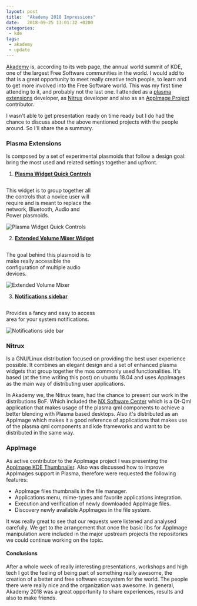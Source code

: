 ```yaml
---
layout: post
title:  "Akademy 2018 Impressions"
date:   2018-09-25 13:01:32 +0200
categories:
 - kde
tags:
 - akademy 
 - update
---
```


[Akademy](https://akademy.kde.org/) is, according to its web page, the annual
world summit of KDE, one of the largest Free Software communities in the world.
I would add to that is a great opportunity to meet really creative tech people, to
learn and to get more involved into the Free Software world. This was my first
time attending to it, and probably not the last one. I attended as a
[plasma extensions](https://github.com/plasma-extensions/) developer, as
[Nitrux](http://nxos.org/) developer and also as
an [AppImage Project](https://github.com/AppImage/AppImageKit) contributor.

I wasn't able to get presentation ready on time ready but I do had the chance to
discuss about the above mentioned projects with the people around. So I'll share
the a summary.

### Plasma Extensions

Is composed by a set of experimental plasmoids that follow a design goal: bring
the most used and related settings together and upfront.

 1. **[Plasma Widget Quick Controls](https://github.com/plasma-extensions/plasma-widget-quick-controls)**

<div style="-webkit-column-count: 2; -moz-column-count: 2; column-count: 2; -webkit-column-rule: 1px dotted #e0e0e0; -moz-column-rule: 1px dotted #e0e0e0; column-rule: 1px dotted #e0e0e0;">
    <div style="display: inline-block;">
        <p>This widget is to group together all the controls that a novice user will require and is meant to replace the network, Bluetooth, Audio and Power plasmoids.</p>
    </div>
    <div style="display: inline-block;">
    <img src="https://cloud.githubusercontent.com/assets/1138094/19288493/4497e330-8fd4-11e6-948f-cf32f76d09aa.png" alt="Plasma Widget Quick Controls"/>
    </div>
</div>


 2. **[Extended Volume Mixer Widget](https://github.com/plasma-extensions/plasma-widget-extended-volume-mixer)**

<div style="-webkit-column-count: 2; -moz-column-count: 2; column-count: 2; -webkit-column-rule: 1px dotted #e0e0e0; -moz-column-rule: 1px dotted #e0e0e0; column-rule: 1px dotted #e0e0e0;">
    <div style="display: inline-block;">
        <p>The goal behind this plasmoid is to make really accessible the configuration of multiple audio devices.
</p>
    </div>
    <div style="display: inline-block;">
    <img src="https://cloud.githubusercontent.com/assets/1138094/19489665/22d42bee-953a-11e6-8f43-2d92539e1c78.png" alt="Extended Volume Mixer"/>
    </div>
</div>


 3. **[Notifications sidebar](https://github.com/plasma-extensions/plasma-widget-notification-sidebar)**


<div style="-webkit-column-count: 2; -moz-column-count: 2; column-count: 2; -webkit-column-rule: 1px dotted #e0e0e0; -moz-column-rule: 1px dotted #e0e0e0; column-rule: 1px dotted #e0e0e0;">
    <div style="display: inline-block;">
        <p>Provides a fancy and easy to access area for your system notifications.</p>
    </div>
    <div style="display: inline-block;">
    <img src="https://cloud.githubusercontent.com/assets/1138094/17712753/59dd61c4-63c5-11e6-98a0-d25cd36267c3.png" alt="Notifications side bar"/>
    </div>
</div>


### Nitrux

 Is a GNU/Linux distribution focused on providing the best user experience possible.
 It combines an elegant design and a set of enhanced plasma widgets that group
 together the mos commonly used functionalities. It's based (at the time writing
 this post) on ubuntu 18.04 and uses AppImages as the main way of distributing user
 applications.

 In Akademy we, the Nitrux team, had the chance to present our work in the
 distributions BoF. Which included the [NX Software Center](https://github.com/Nitrux/nx-software-center)
 which is a Qt-Qml application that makes usage of the plasma qml components
 to achieve a better blending with Plasma based desktops. Also it's distributed
 as an AppImage which makes it a good reference of applications that makes
 use of the plasma qml components and kde frameworks and want to be distributed
 in the same way.


### AppImage

 As active contributor to the AppImage project I was presenting the [AppImage KDE
 Thumbnailer](https://github.com/azubieta/KDE-AppImage-Thumbnailer). Also was
 discussed how to improve AppImages support in Plasma, therefore were requested
 the following features:
 * AppImage files thumbnails in the file manager.
 * Applications menu, mime-types and favorite applications integration.
 * Execution and verification of newly downloaded AppImage files.
 * Discovery newly available AppImages in the file system.

 It was really great to see that our requests were listened and analysed carefully.
 We get to the arrangement that once the basic libs for AppImage manipulation were
 included in the major upstream projects the repositories we could continue working
 on the topic.


#### Conclusions
 After a whole week of really interesting presentations, workshops and high
 tech I got the feeling of being part of something really awesome, the
 creation of a better and free software ecosystem for the world. The people
 there were really nice and the organization was awesome. In general, Akademy
 2018 was a great opportunity to share experiences, results and also to
 make friends.
